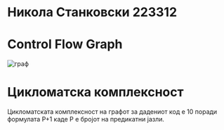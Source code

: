 # Никола Станковски 223312
# Control Flow Graph
![граф](https://github.com/SN1k01a/SI_2024_lab2_223312/assets/166757737/db6e10f0-d444-470f-b0e9-6fcf66591258)
# Цикломатска комплексност
 Цикломатската комплексност на графот за дадениот код е 10 поради формулата P+1 каде Р е бројот на предикатни јазли.
